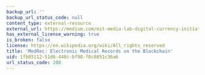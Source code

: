 ```yaml
---
backup_url: ''
backup_url_status_code: null
content_type: external-resource
external_url: https://medium.com/mit-media-lab-digital-currency-initiative/medrec-electronic-medical-records-on-the-blockchain-c2d7e1bc7d09#.6dra2plx0
has_external_license_warning: true
is_broken: false
license: https://en.wikipedia.org/wiki/All_rights_reserved
title: 'MedRec: Electronic Medical Records on the Blockchain'
uid: 1fb85112-51d6-448c-bf98-f0c8051c36a6
url_status_code: 200
---
```

